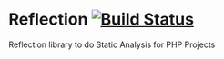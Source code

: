 Reflection [![Build Status](https://secure.travis-ci.org/ashnazg/Reflection.png)](http://travis-ci.org/ashnazg/Reflection)
==========

Reflection library to do Static Analysis for PHP Projects
